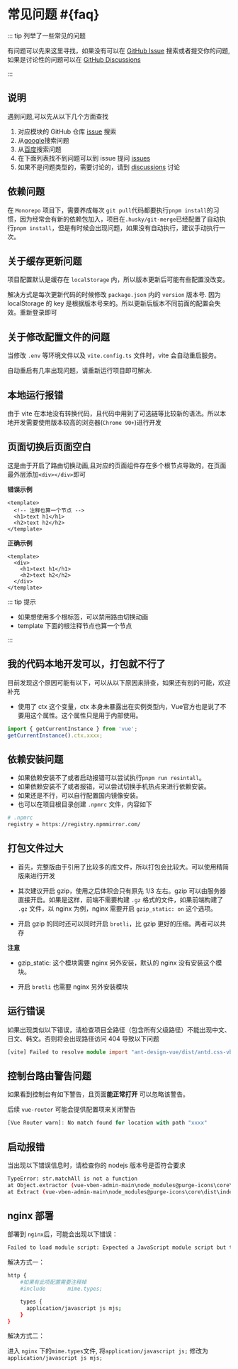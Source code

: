 # 常见问题 #{faq}

::: tip 列举了一些常见的问题

有问题可以先来这里寻找，如果没有可以在 [GitHub Issue](https://github.com/vbenjs/vue-vben-admin/issues) 搜索或者提交你的问题, 如果是讨论性的问题可以在 [GitHub Discussions](https://github.com/vbenjs/vue-vben-admin/discussions)

:::

## 说明

遇到问题,可以先从以下几个方面查找

1. 对应模块的 GitHub 仓库 [issue](https://github.com/vbenjs/vue-vben-admin/issues) 搜索
2. 从[google](https://www.google.com)搜索问题
3. 从[百度](https://www.baidu.com)搜索问题
4. 在下面列表找不到问题可以到 issue 提问 [issues](https://github.com/vbenjs/vue-vben-admin/issues)
5. 如果不是问题类型的，需要讨论的，请到 [discussions](https://github.com/vbenjs/vue-vben-admin/discussions) 讨论

## 依赖问题

在 `Monorepo` 项目下，需要养成每次 `git pull`代码都要执行`pnpm install`的习惯，因为经常会有新的依赖包加入，项目在`.husky/git-merge`已经配置了自动执行`pnpm install`，但是有时候会出现问题，如果没有自动执行，建议手动执行一次。

## 关于缓存更新问题

项目配置默认是缓存在 `localStorage` 内，所以版本更新后可能有些配置没改变。

解决方式是每次更新代码的时候修改 `package.json` 内的 `version` 版本号. 因为 localStorage 的 key 是根据版本号来的。所以更新后版本不同前面的配置会失效。重新登录即可

## 关于修改配置文件的问题

当修改 `.env` 等环境文件以及 `vite.config.ts` 文件时，vite 会自动重启服务。

自动重启有几率出现问题，请重新运行项目即可解决.

## 本地运行报错

由于 vite 在本地没有转换代码，且代码中用到了可选链等比较新的语法。所以本地开发需要使用版本较高的浏览器(`Chrome 90+`)进行开发

## 页面切换后页面空白

这是由于开启了路由切换动画,且对应的页面组件存在多个根节点导致的，在页面最外层添加`<div></div>`即可

**错误示例**

```vue
<template>
  <!-- 注释也算一个节点 -->
  <h1>text h1</h1>
  <h2>text h2</h2>
</template>
```

**正确示例**

```vue
<template>
  <div>
    <h1>text h1</h1>
    <h2>text h2</h2>
  </div>
</template>
```

::: tip 提示

- 如果想使用多个根标签，可以禁用路由切换动画
- template 下面的根注释节点也算一个节点

:::

## 我的代码本地开发可以，打包就不行了

目前发现这个原因可能有以下，可以从以下原因来排查，如果还有别的可能，欢迎补充

- 使用了 ctx 这个变量，ctx 本身未暴露出在实例类型内，Vue官方也是说了不要用这个属性。这个属性只是用于内部使用。

```ts
import { getCurrentInstance } from 'vue';
getCurrentInstance().ctx.xxxx;
```

## 依赖安装问题

- 如果依赖安装不了或者启动报错可以尝试执行`pnpm run resintall`。
- 如果依赖安装不了或者报错，可以尝试切换手机热点来进行依赖安装。
- 如果还是不行，可以自行配置国内镜像安装。
- 也可以在项目根目录创建 `.npmrc` 文件，内容如下

```bash
# .npmrc
registry = https://registry.npmmirror.com/
```

## 打包文件过大

- 首先，完整版由于引用了比较多的库文件，所以打包会比较大。可以使用精简版来进行开发

- 其次建议开启 gzip，使用之后体积会只有原先 1/3 左右。gzip 可以由服务器直接开启。如果是这样，前端不需要构建 `.gz` 格式的文件，如果前端构建了 `.gz` 文件，以 nginx 为例，nginx 需要开启 `gzip_static: on` 这个选项。

- 开启 gzip 的同时还可以同时开启 `brotli`，比 gzip 更好的压缩。两者可以共存

**注意**

- gzip_static: 这个模块需要 nginx 另外安装，默认的 nginx 没有安装这个模块。

- 开启 `brotli` 也需要 nginx 另外安装模块

## 运行错误

如果出现类似以下错误，请检查项目全路径（包含所有父级路径）不能出现中文、日文、韩文。否则将会出现路径访问 404 导致以下问题

```ts
[vite] Failed to resolve module import "ant-design-vue/dist/antd.css-vben-adminode_modulesant-design-vuedistantd.css". (imported by /@/setup/ant-design-vue/index.ts)
```

## 控制台路由警告问题

如果看到控制台有如下警告，且页面**能正常打开** 可以忽略该警告。

后续 `vue-router` 可能会提供配置项来关闭警告

```ts
[Vue Router warn]: No match found for location with path "xxxx"
```

## 启动报错

当出现以下错误信息时，请检查你的 nodejs 版本号是否符合要求

```bash
TypeError: str.matchAll is not a function
at Object.extractor (vue-vben-admin-main\node_modules@purge-icons\core\dist\index.js:146:27)
at Extract (vue-vben-admin-main\node_modules@purge-icons\core\dist\index.js:173:54)
```

## nginx 部署

部署到 `nginx`后，可能会出现以下错误：

```bash
Failed to load module script: Expected a JavaScript module script but the server responded with a MIME type of "application/octet-stream". Strict MIME type checking is enforced for module scripts per HTML spec.
```

解决方式一：

```bash
http {
    #如果有此项配置需要注释掉
    #include       mime.types;

    types {
      application/javascript js mjs;
    }
}
```

解决方式二：

进入 `nginx` 下的`mime.types`文件, 将`application/javascript js;` 修改为 `application/javascript js mjs;`
